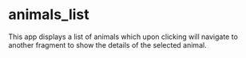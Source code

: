 # animals_list
This app displays a list of animals which upon clicking will navigate to another fragment to show the details of the selected animal.
